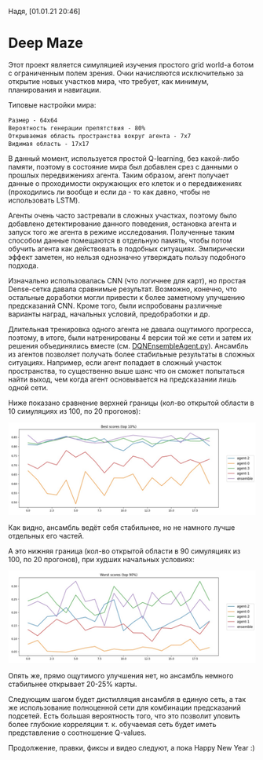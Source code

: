 Надя, [01.01.21 20:46]
# Deep Maze

Этот проект является симуляцией изучения простого grid world-a ботом с ограниченным полем зрения. Очки начисляются исключительно за открытие новых участков мира, что требует, как минимум, планирования и навигации.

Типовые настройки мира:

```
Размер - 64x64
Вероятность генерации препятствия - 80%
Открываемая область пространства вокруг агента - 7x7
Видимая область - 17x17
```

В данный момент, используется простой Q-learning, без какой-либо памяти, поэтому в состояние мира был добавлен срез с данными о прошлых передвижениях агента. Таким образом, агент получает данные о проходимости окружающих его клеток и о передвижениях (проходились ли вообще и если да - то как давно, чтобы не использовать LSTM).

Агенты очень часто застревали в сложных участках, поэтому было добавлено детектирование данного поведения, остановка агента и запуск того же агента в режиме исследования. Полученные таким способом данные помещаются в отдельную память, чтобы потом обучить агента как действовать в подобных ситуациях. Эмпирически эффект заметен, но нельзя однозначно утверждать пользу подобного подхода.

Изначально использовалась CNN (что логичнее для карт), но простая Dense-сетка давала сравнимые результат. Возможно, конечно, что остальные доработки могли привести к более заметному улучшению предсказаний CNN. Кроме того, были испробованы различные варианты наград, начальных условий, предобработки и др.

Длительная тренировка одного агента не давала ощутимого прогресса, поэтому, в итоге, были натренированы 4 версии той же сети и затем их решения объединялись вместе (см. [DQNEnsembleAgent.py](Agent/DQNEnsembleAgent.py)). Ансамбль из агентов позволяет получать более стабильные результаты в сложных ситуациях. Например, если агент попадает в сложный участок пространства, то существенно выше шанс что он сможет попытаться найти выход, чем когда агент основывается на предсказании лишь одной сети.

Ниже показано сравнение верхней границы (кол-во открытой области в 10 симуляциях из 100, по 20 прогонов):

![](img/20201231-high.jpg)

Как видно, ансамбль ведёт себя стабильнее, но не намного лучше отдельных его частей.

А это нижняя граница (кол-во открытой области в 90 симуляциях из 100, по 20 прогонов), при худших начальных условиях:

![](img/20201231-low.jpg)

Опять же, прямо ощутимого улучшения нет, но ансамбль немного стабильнее открывает 20-25% карты.

Следующим шагом будет дистилляция ансамбля в единую сеть, а так же использование полноценной сети для комбинации предсказаний подсетей. Есть большая вероятность того, что это позволит уловить более глубокие корреляции т. к. обучаемая сеть будет иметь представление о соотношение Q-values.

Продолжение, правки, фиксы и видео следуют, а пока Happy New Year :)